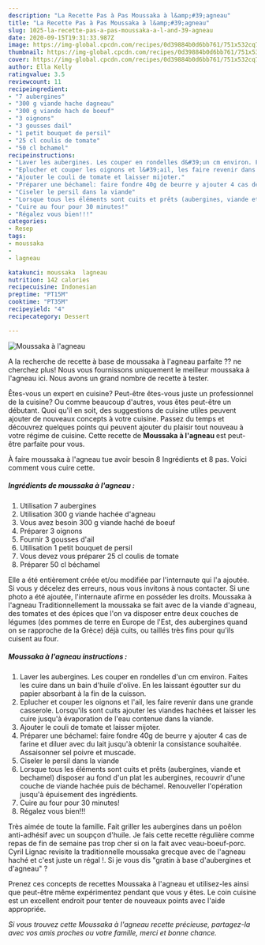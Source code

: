 ```yaml
---
description: "La Recette Pas à Pas Moussaka à l&amp;#39;agneau"
title: "La Recette Pas à Pas Moussaka à l&amp;#39;agneau"
slug: 1025-la-recette-pas-a-pas-moussaka-a-l-and-39-agneau
date: 2020-09-15T19:31:33.987Z
image: https://img-global.cpcdn.com/recipes/0d39884b0d6bb761/751x532cq70/moussaka-a-lagneau-photo-principale-de-la-recette.jpg
thumbnail: https://img-global.cpcdn.com/recipes/0d39884b0d6bb761/751x532cq70/moussaka-a-lagneau-photo-principale-de-la-recette.jpg
cover: https://img-global.cpcdn.com/recipes/0d39884b0d6bb761/751x532cq70/moussaka-a-lagneau-photo-principale-de-la-recette.jpg
author: Ella Kelly
ratingvalue: 3.5
reviewcount: 11
recipeingredient:
- "7 aubergines"
- "300 g viande hache dagneau"
- "300 g viande hach de boeuf"
- "3 oignons"
- "3 gousses dail"
- "1 petit bouquet de persil"
- "25 cl coulis de tomate"
- "50 cl bchamel"
recipeinstructions:
- "Laver les aubergines. Les couper en rondelles d&#39;un cm environ. Faites les cuire dans un bain d&#39;huile d&#39;olive. En les laissant égoutter sur du papier absorbant à la fin de la cuisson."
- "Eplucher et couper les oignons et l&#39;ail, les faire revenir dans une grande casserole. Lorsqu&#39;ils sont cuits ajouter les viandes hachées et laisser les cuire jusqu&#39;à évaporation de l&#39;eau contenue dans la viande."
- "Ajouter le couli de tomate et laisser mijoter."
- "Préparer une béchamel: faire fondre 40g de beurre y ajouter 4 cas de farine et diluer avec du lait jusqu&#39;à obtenir la consistance souhaitée. Assaisonner sel poivre et muscade."
- "Ciseler le persil dans la viande"
- "Lorsque tous les éléments sont cuits et prêts (aubergines, viande et bechamel) disposer au fond d&#39;un plat les aubergines, recouvrir d&#39;une couche de viande hachée puis de béchamel. Renouveller l&#39;opération jusqu&#39;à épuisement des ingrédients."
- "Cuire au four pour 30 minutes!"
- "Régalez vous bien!!!"
categories:
- Resep
tags:
- moussaka
- 
- lagneau

katakunci: moussaka  lagneau 
nutrition: 142 calories
recipecuisine: Indonesian
preptime: "PT15M"
cooktime: "PT35M"
recipeyield: "4"
recipecategory: Dessert

---
```



![Moussaka à l&#39;agneau](https://img-global.cpcdn.com/recipes/0d39884b0d6bb761/751x532cq70/moussaka-a-lagneau-photo-principale-de-la-recette.jpg)

A la recherche de recette à base de moussaka à l&#39;agneau parfaite ?? ne cherchez plus! Nous vous fournissons uniquement le meilleur moussaka à l&#39;agneau ici. Nous avons un grand nombre de recette à tester.

Êtes-vous un expert en cuisine? Peut-être êtes-vous juste un professionnel de la cuisine? Ou comme beaucoup d'autres, vous êtes peut-être un débutant. Quoi qu'il en soit, des suggestions de cuisine utiles peuvent ajouter de nouveaux concepts à votre cuisine. Passez du temps et découvrez quelques points qui peuvent ajouter du plaisir tout nouveau à votre régime de cuisine. Cette recette de <strong> Moussaka à l&#39;agneau </strong> est peut-être parfaite pour vous.

<!--inarticleads1-->

À faire moussaka à l&#39;agneau tue avoir besoin 8 Ingrédients et 8 pas. Voici comment vous cuire cette.

##### Ingrédients de moussaka à l&#39;agneau :

1. Utilisation 7 aubergines
1. Utilisation 300 g viande hachée d&#39;agneau
1. Vous avez besoin 300 g viande haché de boeuf
1. Préparer 3 oignons
1. Fournir 3 gousses d&#39;ail
1. Utilisation 1 petit bouquet de persil
1. Vous devez vous préparer 25 cl coulis de tomate
1. Préparer 50 cl béchamel


Elle a été entièrement créée et/ou modifiée par l&#39;internaute qui l&#39;a ajoutée. Si vous y décelez des erreurs, nous vous invitons à nous contacter. Si une photo a été ajoutée, l&#39;internaute afirme en posséder les droits. Moussaka à l&#39;agneau Traditionnellement la moussaka se fait avec de la viande d&#39;agneau, des tomates et des épices que l&#39;on va disposer entre deux couches de légumes (des pommes de terre en Europe de l&#39;Est, des aubergines quand on se rapproche de la Grèce) déjà cuits, ou taillés très fins pour qu&#39;ils cuisent au four. 

<!--inarticleads2-->

##### Moussaka à l&#39;agneau instructions :

1. Laver les aubergines. Les couper en rondelles d&#39;un cm environ. Faites les cuire dans un bain d&#39;huile d&#39;olive. En les laissant égoutter sur du papier absorbant à la fin de la cuisson.
1. Eplucher et couper les oignons et l&#39;ail, les faire revenir dans une grande casserole. Lorsqu&#39;ils sont cuits ajouter les viandes hachées et laisser les cuire jusqu&#39;à évaporation de l&#39;eau contenue dans la viande.
1. Ajouter le couli de tomate et laisser mijoter.
1. Préparer une béchamel: faire fondre 40g de beurre y ajouter 4 cas de farine et diluer avec du lait jusqu&#39;à obtenir la consistance souhaitée. Assaisonner sel poivre et muscade.
1. Ciseler le persil dans la viande
1. Lorsque tous les éléments sont cuits et prêts (aubergines, viande et bechamel) disposer au fond d&#39;un plat les aubergines, recouvrir d&#39;une couche de viande hachée puis de béchamel. Renouveller l&#39;opération jusqu&#39;à épuisement des ingrédients.
1. Cuire au four pour 30 minutes!
1. Régalez vous bien!!!


Très aimée de toute la famille. Fait griller les aubergines dans un poêlon anti-adhésif avec un soupçon d&#39;huile. Je fais cette recette régulière comme repas de fin de semaine pas trop cher si on la fait avec veau-boeuf-porc. Cyril Lignac revisite la traditionnelle moussaka grecque avec de l&#39;agneau haché et c&#39;est juste un régal !. Si je vous dis &#34;gratin à base d&#39;aubergines et d&#39;agneau&#34; ? 

<!--inarticleads1-->

<p>
Prenez ces concepts de recettes Moussaka à l&#39;agneau et utilisez-les ainsi que peut-être même expérimentez pendant que vous y êtes. Le coin cuisine est un excellent endroit pour tenter de nouveaux points avec l'aide appropriée.
</p>

<p>
<i>Si vous trouvez cette Moussaka à l&#39;agneau recette précieuse, partagez-la avec vos amis proches ou votre famille, merci et bonne chance.</i>
</p>
